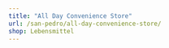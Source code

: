 ```yaml
---
title: "All Day Convenience Store"
url: /san-pedro/all-day-convenience-store/
shop: Lebensmittel
---
```

